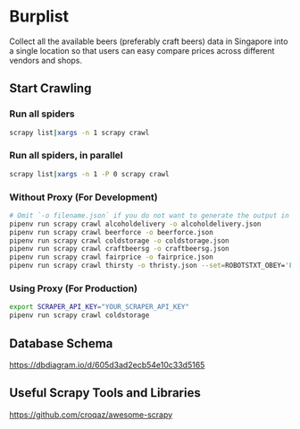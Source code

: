 # Burplist

Collect all the available beers (preferably craft beers) data in Singapore into a single location so that users can easy compare prices across different vendors and shops.

## Start Crawling

### Run all spiders

```sh
scrapy list|xargs -n 1 scrapy crawl
```

### Run all spiders, in parallel

```sh
scrapy list|xargs -n 1 -P 0 scrapy crawl
```

### Without Proxy (For Development)

```sh
# Omit `-o filename.json` if you do not want to generate the output in json
pipenv run scrapy crawl alcoholdelivery -o alcoholdelivery.json
pipenv run scrapy crawl beerforce -o beerforce.json
pipenv run scrapy crawl coldstorage -o coldstorage.json
pipenv run scrapy crawl craftbeersg -o craftbeersg.json
pipenv run scrapy crawl fairprice -o fairprice.json
pipenv run scrapy crawl thirsty -o thristy.json --set=ROBOTSTXT_OBEY='False'
```

### Using Proxy (For Production)

```sh
export SCRAPER_API_KEY="YOUR_SCRAPER_API_KEY"
pipenv run scrapy crawl coldstorage
```

## Database Schema

https://dbdiagram.io/d/605d3ad2ecb54e10c33d5165

## Useful Scrapy Tools and Libraries

https://github.com/croqaz/awesome-scrapy
